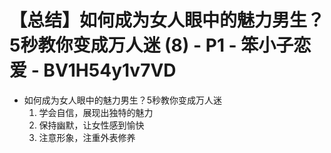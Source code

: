# 【总结】如何成为女人眼中的魅力男生？5秒教你变成万人迷 (8) - P1 - 笨小子恋爱 - BV1H54y1v7VD

-   如何成为女人眼中的魅力男生？5秒教你变成万人迷
    1.  学会自信，展现出独特的魅力
    2.  保持幽默，让女性感到愉快
    3.  注意形象，注重外表修养